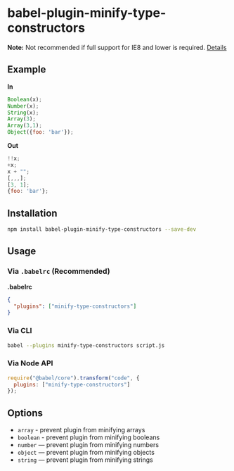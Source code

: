 # babel-plugin-minify-type-constructors

**Note:** Not recommended if full support for IE8 and lower is required. [Details](https://github.com/babel/minify/pull/45#discussion_r70181249)

## Example

**In**

```javascript
Boolean(x);
Number(x);
String(x);
Array(3);
Array(3,1);
Object({foo: 'bar'});
```

**Out**

```javascript
!!x;
+x;
x + "";
[,,,];
[3, 1];
{foo: 'bar'};
```

## Installation

```sh
npm install babel-plugin-minify-type-constructors --save-dev
```

## Usage

### Via `.babelrc` (Recommended)

**.babelrc**

```json
{
  "plugins": ["minify-type-constructors"]
}
```

### Via CLI

```sh
babel --plugins minify-type-constructors script.js
```

### Via Node API

```javascript
require("@babel/core").transform("code", {
  plugins: ["minify-type-constructors"]
});
```

## Options

+ `array` - prevent plugin from minifying arrays
+ `boolean` - prevent plugin from minifying booleans
+ `number` — prevent plugin from minifying numbers
+ `object` — prevent plugin from minifying objects
+ `string` — prevent plugin from minifying strings

